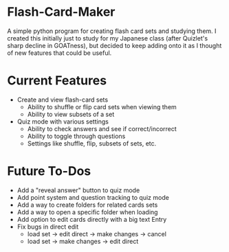 # Flash-Card-Maker
A simple python program for creating flash card sets and studying them. I created this initially just to study for my Japanese class (after Quizlet's sharp decline in GOATness), but decided to keep adding onto it as I thought of new features that could be useful.

# Current Features
- Create and view flash-card sets
  - Ability to shuffle or flip card sets when viewing them
  - Ability to view subsets of a set
- Quiz mode with various settings
  - Ability to check answers and see if correct/incorrect
  - Ability to toggle through questions
  - Settings like shuffle, flip, subsets of sets, etc.

# Future To-Dos
- Add a "reveal answer" button to quiz mode
- Add point system and question tracking to quiz mode
- Add a way to create folders for related cards sets
- Add a way to open a specific folder when loading
- Add option to edit cards directly with a big text Entry
- Fix bugs in direct edit
  - load set -> edit direct -> make changes -> cancel
  - load set -> make changes -> edit direct
